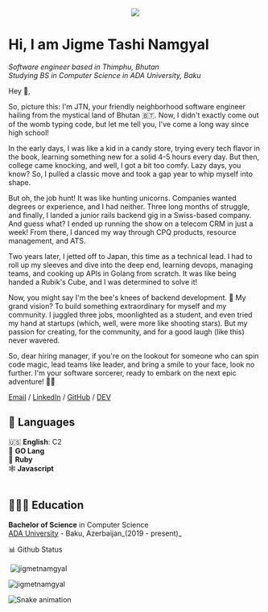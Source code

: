 <div align="center">
  <img src="https://assets.website-files.com/5e51b3b0337309d672efd94c/5e51cc5933d368febc351897_footer-img.svg">
</div>

# Hi, I am Jigme Tashi Namgyal

_Software engineer based in Thimphu, Bhutan_ <br>
_Studying BS in Computer Science in ADA University, Baku_<br>

Hey 👋,

So, picture this: I'm JTN, your friendly neighborhood software engineer hailing from the mystical land of Bhutan 🇧🇹. Now, I didn't exactly come out of the womb typing code, but let me tell you, I've come a long way since high school!

In the early days, I was like a kid in a candy store, trying every tech flavor in the book, learning something new for a solid 4-5 hours every day. But then, college came knocking, and well, I got a bit too comfy. Lazy days, you know? So, I pulled a classic move and took a gap year to whip myself into shape.

But oh, the job hunt! It was like hunting unicorns. Companies wanted degrees or experience, and I had neither. Three long months of struggle, and finally, I landed a junior rails backend gig in a Swiss-based company. And guess what? I ended up running the show on a telecom CRM in just a week! From there, I danced my way through CPQ products, resource management, and ATS.

Two years later, I jetted off to Japan, this time as a technical lead. I had to roll up my sleeves and dive into the deep end, learning devops, managing teams, and cooking up APIs in Golang from scratch. It was like being handed a Rubik's Cube, and I was determined to solve it!

Now, you might say I'm the bee's knees of backend development. 🐝 My grand vision? To build something extraordinary for myself and my community. I juggled three jobs, moonlighted as a student, and even tried my hand at startups (which, well, were more like shooting stars). But my passion for creating, for the community, and for a good laugh (like this) never wavered.

So, dear hiring manager, if you're on the lookout for someone who can spin code magic, lead teams like leader, and bring a smile to your face, look no further. I'm your software sorcerer, ready to embark on the next epic adventure! 🚀🤓


[Email](mailto:tashinamgyaljigme@gmail.com) / [LinkedIn](https://www.linkedin.com/in/jigme-tashi-namgyal-511a811a3/)
/ [GitHub](https://github.com/jigmetnamgyal) / [DEV](https://dev.to/jigmet123)

## 💬 Languages

🇺🇸 **English**: C2 <br>
🏃 **GO Lang** <br>
💎 **Ruby** <br>
🕸️ **Javascript**
<br><br>

## 👩🏼‍🎓 Education

**Bachelor of Science** in Computer Science<br>
[ADA University](https://www.ada.edu.az/) - Baku, Azerbaijan_(2019 - present)_

📊 Github Status

<p>&nbsp;<img align="center" src="https://github-readme-stats.vercel.app/api?username=jigmetnamgyal&show_icons=true&theme=dracula&locale=en" alt="jigmetnamgyal" /></p>

<p><img align="center" src="https://github-readme-streak-stats.herokuapp.com/?user=jigmetnamgyal&theme=dracula&" alt="jigmetnamgyal" /></p>


![Snake animation](https://github.com/jigmetnamgyal/jigmetnamgyal/blob/output/github-contribution-grid-snake.svg)


